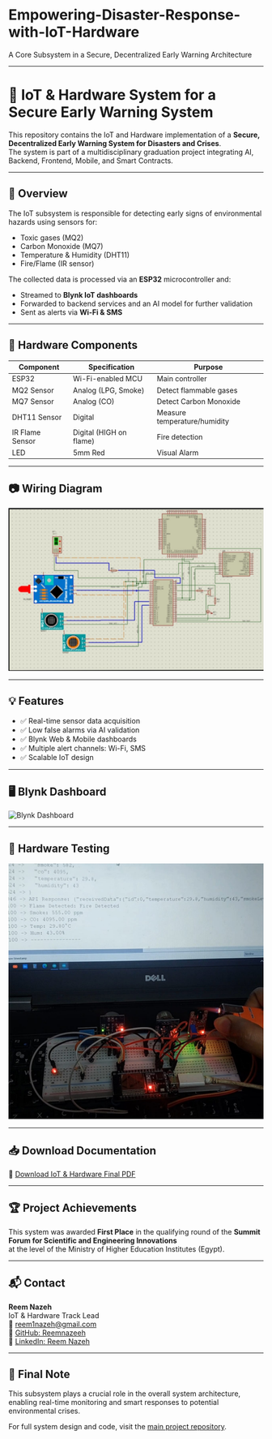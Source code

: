 # Empowering-Disaster-Response-with-IoT-Hardware
A Core Subsystem in a Secure, Decentralized Early Warning Architecture

---

# 📡 IoT & Hardware System for a Secure Early Warning System

This repository contains the IoT and Hardware implementation of a **Secure, Decentralized Early Warning System for Disasters and Crises**.  
The system is part of a multidisciplinary graduation project integrating AI, Backend, Frontend, Mobile, and Smart Contracts.

---

## 🚀 Overview

The IoT subsystem is responsible for detecting early signs of environmental hazards using sensors for:
- Toxic gases (MQ2)
- Carbon Monoxide (MQ7)
- Temperature & Humidity (DHT11)
- Fire/Flame (IR sensor)

The collected data is processed via an **ESP32** microcontroller and:
- Streamed to **Blynk IoT dashboards**
- Forwarded to backend services and an AI model for further validation
- Sent as alerts via **Wi-Fi & SMS**

---

## 🔧 Hardware Components

| Component        | Specification           | Purpose                    |
|------------------|--------------------------|-----------------------------|
| ESP32            | Wi-Fi-enabled MCU        | Main controller             |
| MQ2 Sensor       | Analog (LPG, Smoke)      | Detect flammable gases      |
| MQ7 Sensor       | Analog (CO)              | Detect Carbon Monoxide      |
| DHT11 Sensor     | Digital                  | Measure temperature/humidity|
| IR Flame Sensor  | Digital (HIGH on flame)  | Fire detection              |
| LED              | 5mm Red                  | Visual Alarm                |

---

## 📷 Wiring Diagram

![Wiring Diagram](https://github.com/Reemnazeeh/Empowering-Disaster-Response-with-IoT-Hardware/blob/main/images/IMG-20241207-WA0109.jpg)

---

## 💡 Features

- ✅ Real-time sensor data acquisition
- ✅ Low false alarms via AI validation
- ✅ Blynk Web & Mobile dashboards
- ✅ Multiple alert channels: Wi-Fi, SMS
- ✅ Scalable IoT design

---

## 🖥️ Blynk Dashboard

![Blynk Dashboard](https://github.com/Reemnazeeh/iot-hardware-doc/blob/main/images/blynk-dashboard.png?raw=true)

---

## 🔌 Hardware Testing

![Hardware Testing](https://github.com/Reemnazeeh/Empowering-Disaster-Response-with-IoT-Hardware/blob/main/images/IMG-20250510-WA0129.jpg)

---

## 📥 Download Documentation

📄 [Download IoT & Hardware Final PDF](./ReemNazeh_IoT_Hardware_Final_Documentation.pdf)

---

## 🏆 Project Achievements

This system was awarded **First Place** in the qualifying round of the **Summit Forum for Scientific and Engineering Innovations**  
at the level of the Ministry of Higher Education Institutes (Egypt).

---

## 📬 Contact

**Reem Nazeh**  
IoT & Hardware Track Lead  
📧 reem1nazeh@gmail.com  
🔗 [GitHub: Reemnazeeh](https://github.com/Reemnazeeh)  
🔗 [LinkedIn: Reem Nazeh](https://www.linkedin.com/in/reemnazeeh)

---

## 📌 Final Note

This subsystem plays a crucial role in the overall system architecture, enabling real-time monitoring and smart responses to potential environmental crises.

For full system design and code, visit the [main project repository](#).
